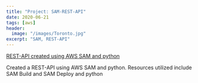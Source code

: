 ```yaml
---
title: "Project: SAM-REST-API"
date: 2020-06-21
tags: [aws]
header:
  image: "/images/Toronto.jpg"
excerpt: "SAM, REST-API"
---
```


[REST-API created using AWS SAM and python](https://github.com/cheonu/REST-APIv1)

Created a REST-API using AWS SAM and python. Resources utilized include SAM Build and SAM Deploy and python
